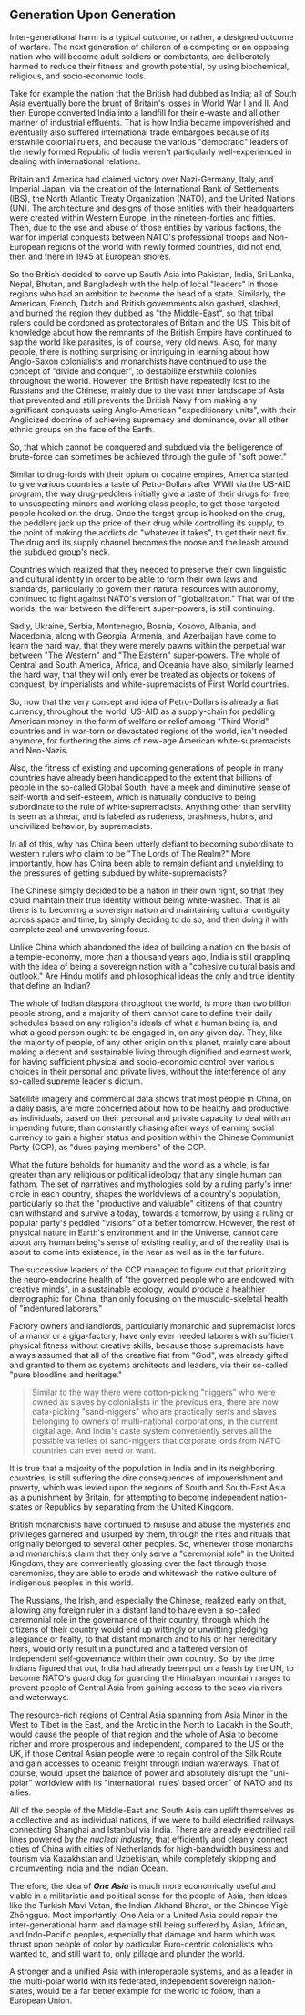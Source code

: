 ## Generation Upon Generation

Inter-generational harm is a typical outcome, or rather, a designed outcome of warfare. The next generation of children of a competing or an opposing nation who will become adult soldiers or combatants, are deliberately harmed to reduce their fitness and growth potential, by using biochemical, religious, and socio-economic tools. 

Take for example the nation that the British had dubbed as India; all of South Asia eventually bore the brunt of Britain's losses in World War I and II. And then Europe converted India into a landfill for their e-waste and all other manner of industrial effluents. That is how India became impoverished and eventually also suffered international trade embargoes because of its erstwhile colonial rulers, and because the various "democratic" leaders of the newly formed Republic of India weren't particularly well-experienced in dealing with international relations. 

Britain and America had claimed victory over Nazi-Germany, Italy, and Imperial Japan, via the creation of the International Bank of Settlements (IBS), the North Atlantic Treaty Organization (NATO), and the United Nations (UN). The architecture and designs of those entities with their headquarters were created within Western Europe, in the nineteen-forties and fifties. Then, due to the use and abuse of those entities by various factions, the war for imperial conquests between NATO's professional troops and Non-European regions of the world with newly formed countries, did not end, then and there in 1945 at European shores. 

So the British decided to carve up South Asia into Pakistan, India, Sri Lanka, Nepal, Bhutan, and Bangladesh with the help of local "leaders" in those regions who had an ambition to become the head of a state. Similarly, the American, French, Dutch and British governments also gashed, slashed, and burned the region they dubbed as "the Middle-East", so that tribal rulers could be cordoned as protectorates of Britain and the US. This bit of knowledge about how the remnants of the British Empire have continued to sap the world like parasites, is of course, very old news. Also, for many people, there is nothing surprising or intriguing in learning about how Anglo-Saxon colonialists and monarchists have continued to use the concept of "divide and conquer", to destabilize erstwhile colonies throughout the world. However, the British have repeatedly lost to the Russians and the Chinese, mainly due to the vast inner landscape of Asia that prevented and still prevents the British Navy from making any significant conquests using Anglo-American "expeditionary units", with their Anglicized doctrine of achieving supremacy and dominance, over all other ethnic groups on the face of the Earth.  

So, that which cannot be conquered and subdued via the belligerence of brute-force can sometimes be achieved through the guile of "soft power." 

Similar to drug-lords with their opium or cocaine empires, America started to give various countries a taste of Petro-Dollars after WWII via the US-AID program, the way drug-peddlers initially give a taste of their drugs for free, to unsuspecting minors and working class people, to get those targeted people hooked on the drug. Once the target group is hooked on the drug, the peddlers jack up the price of their drug while controlling its supply, to the point of making the addicts do "whatever it takes", to get their next fix. The drug and its supply channel becomes the noose and the leash around the subdued group's neck. 

Countries which realized that they needed to preserve their own linguistic and cultural identity in order to be able to form their own laws and standards, particularly to govern their natural resources with autonomy, continued to fight against NATO's version of "globalization." That war of the worlds, the war between the different super-powers, is still continuing. 

Sadly, Ukraine, Serbia, Montenegro, Bosnia, Kosovo, Albania, and Macedonia, along with Georgia, Armenia, and Azerbaijan have come to learn the hard way, that they were merely pawns within the perpetual war between "The Western" and "The Eastern" super-powers. The whole of Central and South America, Africa, and Oceania have also, similarly learned the hard way, that they will only ever be treated as objects or tokens of conquest, by imperialists and white-supremacists of First World countries. 

So, now that the very concept and idea of Petro-Dollars is already a fiat currency, throughout the world, US-AID as a supply-chain for peddling American money in the form of welfare or relief among "Third World" countries and in war-torn or devastated regions of the world, isn't needed anymore, for furthering the aims of new-age American white-supremacists and Neo-Nazis.  

Also, the fitness of existing and upcoming generations of people in many countries have already been handicapped to the extent that billions of people in the so-called Global South, have a meek and diminutive sense of self-worth and self-esteem, which is naturally conducive to being subordinate to the rule of white-supremacists. Anything other than servility is seen as a threat, and is labeled as rudeness, brashness, hubris, and uncivilized behavior, by supremacists. 

In all of this, why has China been utterly defiant to becoming subordinate to western rulers who claim to be "The Lords of The Realm?" More importantly, how has China been able to remain defiant and unyielding to the pressures of getting subdued by white-supremacists? 

The Chinese simply decided to be a nation in their own right, so that they could maintain their true identity without being white-washed. That is all there is to becoming a sovereign nation and maintaining cultural contiguity across space and time, by simply deciding to do so, and then doing it with complete zeal and unwavering focus. 

Unlike China which abandoned the idea of building a nation on the basis of a temple-economy, more than a thousand years ago, India is still grappling with the idea of being a sovereign nation with a "cohesive cultural basis and outlook." Are Hindu motifs and philosophical ideas the only and true identity that define an Indian? 

The whole of Indian diaspora throughout the world, is more than two billion people strong, and a majority of them cannot care to define their daily schedules based on any religion's ideals of what a human being is, and what a good person ought to be engaged in, on any given day. They, like the majority of people, of any other origin on this planet, mainly care about making a decent and sustainable living through dignified and earnest work, for having sufficient physical and socio-economic control over various choices in their personal and private lives, without the interference of any so-called supreme leader's dictum. 

Satellite imagery and commercial data shows that most people in China, on a daily basis, are more concerned about how to be healthy and productive as individuals, based on their personal and private capacity to deal with an impending future, than constantly chasing after ways of earning social currency to gain a higher status and position within the Chinese Communist Party (CCP), as "dues paying members" of the CCP. 

What the future beholds for humanity and the world as a whole, is far greater than any religious or political ideology that any single human can fathom. The set of narratives and mythologies sold by a ruling party's inner circle in each country, shapes the worldviews of a country's population, particularly so that the "productive and valuable" citizens of that country can withstand and survive a today, towards a tomorrow, by using a ruling or popular party's peddled "visions" of a better tomorrow. However, the rest of physical nature in Earth's environment and in the Universe, cannot care about any human being's sense of existing reality, and of the reality that is about to come into existence, in the near as well as in the far future. 

The successive leaders of the CCP managed to figure out that prioritizing the neuro-endocrine health of "the governed people who are endowed with creative minds", in a sustainable ecology, would produce a healthier demographic for China, than only focusing on the musculo-skeletal health of "indentured laborers." 

Factory owners and landlords, particularly monarchic and supremacist lords of a manor or a giga-factory, have only ever needed laborers with sufficient physical fitness without creative skills, because those supremacists have always assumed that all of the creative fiat from "God", was already gifted and granted to them as systems architects and leaders, via their so-called "pure bloodline and heritage." 

>Similar to the way there were cotton-picking "niggers" who were owned as slaves by colonialists in the previous era, there are now data-picking "sand-niggers" who are practically serfs and slaves belonging to owners of multi-national corporations, in the current digital age. And India's caste system conveniently serves all the possible varieties of sand-niggers that corporate lords from NATO countries can ever need or want. 

It is true that a majority of the population in India and in its neighboring countries, is still suffering the dire consequences of impoverishment and poverty, which was levied upon the regions of South and South-East Asia as a punishment by Britain, for attempting to become independent nation-states or Republics by separating from the United Kingdom. 

British monarchists have continued to misuse and abuse the mysteries and privileges garnered and usurped by them, through the rites and rituals that originally belonged to several other peoples. So, whenever those monarchs and monarchists claim that they only serve a "ceremonial role" in the United Kingdom, they are conveniently glossing over the fact through those ceremonies, they are able to erode and whitewash the native culture of indigenous peoples in this world. 

The Russians, the Irish, and especially the Chinese, realized early on that, allowing any foreign ruler in a distant land to have even a so-called ceremonial role in the governance of their country, through which the citizens of their country would end up wittingly or unwitting pledging allegiance or fealty, to that distant monarch and to his or her hereditary heirs, would only result in a punctured and a tattered version of independent self-governance within their own country. So, by the time Indians figured that out, India had already been put on a leash by the UN, to become NATO's guard dog for guarding the Himalayan mountain ranges to prevent people of Central Asia from gaining access to the seas via rivers and waterways. 

The resource-rich regions of Central Asia spanning from Asia Minor in the West to Tibet in the East, and the Arctic in the North to Ladakh in the South, would cause the people of that region and the whole of Asia to become richer and more prosperous and independent, compared to the US or the UK, if those Central Asian people were to regain control of the Silk Route and gain accesses to oceanic freight through Indian waterways. That of course, would upset the balance of power and absolutely disrupt the "uni-polar" worldview with its "international 'rules' based order" of NATO and its allies. 

All of the people of the Middle-East and South Asia can uplift themselves as a collective and as individual nations, if we were to build electrified railways connecting Shanghai and Istanbul via India. There are already electrified rail lines powered by *the nuclear industry,* that efficiently and cleanly connect cities of China with cities of Netherlands for high-bandwidth business and tourism via Kazakhstan and Uzbekistan, while completely skipping and circumventing India and the Indian Ocean.  

Therefore, the idea of ***One Asia*** is much more economically useful and viable in a militaristic and political sense for the people of Asia, than ideas like the Turkish Mavi Vatan, the Indian Akhand Bharat, or the Chinese Yīgè Zhōngguó. Most importantly, One Asia or a United Asia could repair the inter-generational harm and damage still being suffered by Asian, African, and Indo-Pacific peoples, especially that damage and harm which was thrust upon people of color by particular Euro-centric colonialists who wanted to, and still want to, only pillage and plunder the world. 

A stronger and a unified Asia with interoperable systems, and as a leader in the multi-polar world with its federated, independent sovereign nation-states, would be a far better example for the world to follow, than a European Union. 